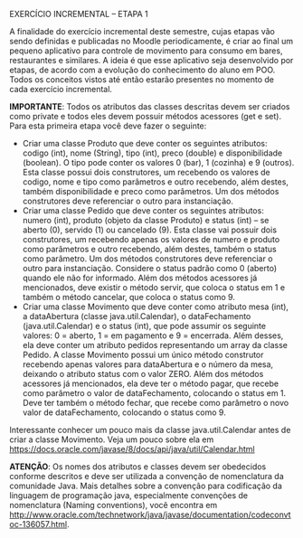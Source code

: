 EXERCÍCIO INCREMENTAL – ETAPA 1

A finalidade do exercício incremental deste semestre, cujas etapas vão sendo definidas e publicadas no Moodle periodicamente, é criar ao final um pequeno aplicativo para controle de movimento para consumo em bares, restaurantes e similares. A ideia é que esse aplicativo seja desenvolvido por etapas, de acordo com a evolução do conhecimento do aluno em POO. Todos os conceitos vistos até então estarão presentes no momento de cada exercício incremental.

**IMPORTANTE**: Todos os atributos das classes descritas devem ser criados como private e todos eles devem possuir métodos acessores (get e set).
Para esta primeira etapa você deve fazer o seguinte:

- Criar uma classe Produto que deve conter os seguintes atributos: codigo (int), nome (String), tipo (int), preco (double) e disponibilidade (boolean). O tipo pode conter os valores 0 (bar), 1 (cozinha) e 9 (outros). Esta classe possui dois construtores, um recebendo os valores de codigo, nome e tipo como parâmetros e outro recebendo, além destes, também disponibilidade e preco como parâmetros. Um dos métodos construtores deve referenciar o outro para instanciação.
- Criar uma classe Pedido que deve conter os seguintes atributos: numero (int), produto (objeto da classe Produto) e status (int) – se aberto (0), servido (1) ou cancelado (9). Esta classe vai possuir dois construtores, um recebendo apenas os valores de numero e produto como parâmetros e outro recebendo, além destes, também o status como parâmetro. Um dos métodos construtores deve referenciar o outro para instanciação. Considere o status padrão como 0 (aberto) quando ele não for informado. Além dos métodos acessores já mencionados, deve existir o método servir, que coloca o status em 1 e também o método cancelar, que coloca o status como 9.
- Criar uma classe Movimento que deve conter como atributo mesa (int), a dataAbertura (classe java.util.Calendar), o dataFechamento (java.util.Calendar) e o status (int), que pode assumir os seguinte valores: 0 = aberto, 1 = em pagamento e 9 = encerrada. Além desses, ela deve conter um atributo pedidos representando um array da classe Pedido. A classe Movimento possui um único método construtor recebendo apenas valores para dataAbertura e o número da mesa, deixando o atributo status com o valor ZERO. Além dos métodos acessores já mencionados, ela deve ter o método pagar, que recebe como parâmetro o valor de dataFechamento, colocando o status em 1. Deve ter também o método fechar, que recebe como parâmetro o novo valor de dataFechamento, colocando o status como 9.

Interessante conhecer um pouco mais da classe java.util.Calendar antes de criar a classe Movimento. Veja um pouco sobre ela em https://docs.oracle.com/javase/8/docs/api/java/util/Calendar.html

**ATENÇÃO**: Os nomes dos atributos e classes devem ser obedecidos conforme descritos e deve ser utilizada a convenção de nomenclatura da comunidade Java.
Mais detalhes sobre a convenção para codificação da linguagem de programação java, especialmente convenções de nomenclatura (Naming conventions), você encontra em http://www.oracle.com/technetwork/java/javase/documentation/codeconvtoc-136057.html.

